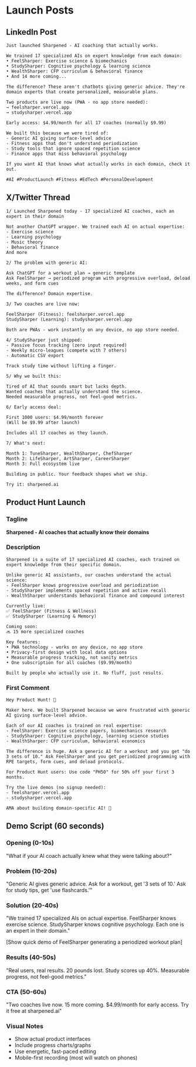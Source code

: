 # Launch Posts

## LinkedIn Post

```
Just launched Sharpened - AI coaching that actually works.

We trained 17 specialized AIs on expert knowledge from each domain:
• FeelSharper: Exercise science & biomechanics
• StudySharper: Cognitive psychology & learning science
• WealthSharper: CFP curriculum & behavioral finance
• And 14 more coming...

The difference? These aren't chatbots giving generic advice. They're domain experts that create personalized, measurable plans.

Two products are live now (PWA - no app store needed):
→ feelsharper.vercel.app
→ studysharper.vercel.app

Early access: $4.99/month for all 17 coaches (normally $9.99)

We built this because we were tired of:
- Generic AI giving surface-level advice
- Fitness apps that don't understand periodization
- Study tools that ignore spaced repetition science
- Finance apps that miss behavioral psychology

If you want AI that knows what actually works in each domain, check it out.

#AI #ProductLaunch #Fitness #EdTech #PersonalDevelopment
```

## X/Twitter Thread

```
1/ Launched Sharpened today - 17 specialized AI coaches, each an expert in their domain

Not another ChatGPT wrapper. We trained each AI on actual expertise:
- Exercise science
- Learning psychology  
- Music theory
- Behavioral finance
And more

2/ The problem with generic AI:

Ask ChatGPT for a workout plan → generic template
Ask FeelSharper → periodized program with progressive overload, deload weeks, and form cues

The difference? Domain expertise.

3/ Two coaches are live now:

FeelSharper (Fitness): feelsharper.vercel.app
StudySharper (Learning): studysharper.vercel.app

Both are PWAs - work instantly on any device, no app store needed.

4/ StudySharper just shipped:
- Passive focus tracking (zero input required)
- Weekly micro-leagues (compete with 7 others)
- Automatic CSV export

Track study time without lifting a finger.

5/ Why we built this:

Tired of AI that sounds smart but lacks depth.
Wanted coaches that actually understand the science.
Needed measurable progress, not feel-good metrics.

6/ Early access deal:

First 1000 users: $4.99/month forever
(Will be $9.99 after launch)

Includes all 17 coaches as they launch.

7/ What's next:

Month 1: TuneSharper, WealthSharper, ChefSharper
Month 2: LifeSharper, ArtSharper, CareerSharper
Month 3: Full ecosystem live

Building in public. Your feedback shapes what we ship.

Try it: sharpened.ai
```

## Product Hunt Launch

### Tagline
**Sharpened - AI coaches that actually know their domains**

### Description
```
Sharpened is a suite of 17 specialized AI coaches, each trained on expert knowledge from their specific domain. 

Unlike generic AI assistants, our coaches understand the actual science:
- FeelSharper knows progressive overload and periodization
- StudySharper implements spaced repetition and active recall
- WealthSharper understands behavioral finance and compound interest

Currently live:
✅ FeelSharper (Fitness & Wellness)
✅ StudySharper (Learning & Memory)

Coming soon:
🔜 15 more specialized coaches

Key features:
• PWA technology - works on any device, no app store
• Privacy-first design with local data options
• Measurable progress tracking, not vanity metrics
• One subscription for all coaches ($9.99/month)

Built by people who actually use it. No fluff, just results.
```

### First Comment
```
Hey Product Hunt! 👋

Maker here. We built Sharpened because we were frustrated with generic AI giving surface-level advice.

Each of our AI coaches is trained on real expertise:
- FeelSharper: Exercise science papers, biomechanics research
- StudySharper: Cognitive psychology, learning science studies
- WealthSharper: CFP curriculum, behavioral economics

The difference is huge. Ask a generic AI for a workout and you get "do 3 sets of 10." Ask FeelSharper and you get periodized programming with RPE targets, form cues, and deload protocols.

For Product Hunt users: Use code "PH50" for 50% off your first 3 months.

Try the live demos (no signup needed):
- feelsharper.vercel.app
- studysharper.vercel.app

AMA about building domain-specific AI! 🚀
```

## Demo Script (60 seconds)

### Opening (0-10s)
"What if your AI coach actually knew what they were talking about?"

### Problem (10-20s)
"Generic AI gives generic advice. Ask for a workout, get '3 sets of 10.' Ask for study tips, get 'use flashcards.'"

### Solution (20-40s)
"We trained 17 specialized AIs on actual expertise. FeelSharper knows exercise science. StudySharper knows cognitive psychology. Each one is an expert in their domain."

[Show quick demo of FeelSharper generating a periodized workout plan]

### Results (40-50s)
"Real users, real results. 20 pounds lost. Study scores up 40%. Measurable progress, not feel-good metrics."

### CTA (50-60s)
"Two coaches live now. 15 more coming. $4.99/month for early access. Try it free at sharpened.ai"

### Visual Notes
- Show actual product interfaces
- Include progress charts/graphs
- Use energetic, fast-paced editing
- Mobile-first recording (most will watch on phones)